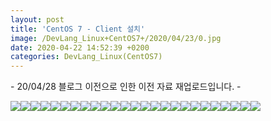 ```yaml
---
layout: post
title: 'CentOS 7 - Client 설치'
image: /DevLang_Linux+CentOS7+/2020/04/23/0.jpg
date: 2020-04-22 14:52:39 +0200
categories: DevLang_Linux(CentOS7)
---
```



\- 20/04/28 블로그 이전으로 인한 이전 자료 재업로드입니다. -





![][link0]![][link1]![][link2]![][link3]![][link4]![][link5]![][link6]![][link7]![][link8]![][link9]![][link10]![][link11]![][link12]![][link13]![][link14]![][link15]![][link16]![][link17]![][link18]![][link19]![][link20]![][link21]![][link22]![][link23]![][link24]


[link0]:{{site.baseurl}}/images/DevLang_Linux+CentOS7+/2020/04/23/0.jpg
[link1]:{{site.baseurl}}/images/DevLang_Linux+CentOS7+/2020/04/23/1.jpg
[link2]:{{site.baseurl}}/images/DevLang_Linux+CentOS7+/2020/04/23/2.jpg
[link3]:{{site.baseurl}}/images/DevLang_Linux+CentOS7+/2020/04/23/3.jpg
[link4]:{{site.baseurl}}/images/DevLang_Linux+CentOS7+/2020/04/23/4.jpg
[link5]:{{site.baseurl}}/images/DevLang_Linux+CentOS7+/2020/04/23/5.jpg
[link6]:{{site.baseurl}}/images/DevLang_Linux+CentOS7+/2020/04/23/6.jpg
[link7]:{{site.baseurl}}/images/DevLang_Linux+CentOS7+/2020/04/23/7.jpg
[link8]:{{site.baseurl}}/images/DevLang_Linux+CentOS7+/2020/04/23/8.jpg
[link9]:{{site.baseurl}}/images/DevLang_Linux+CentOS7+/2020/04/23/9.jpg
[link10]:{{site.baseurl}}/images/DevLang_Linux+CentOS7+/2020/04/23/10.jpg
[link11]:{{site.baseurl}}/images/DevLang_Linux+CentOS7+/2020/04/23/11.jpg
[link12]:{{site.baseurl}}/images/DevLang_Linux+CentOS7+/2020/04/23/12.jpg
[link13]:{{site.baseurl}}/images/DevLang_Linux+CentOS7+/2020/04/23/13.jpg
[link14]:{{site.baseurl}}/images/DevLang_Linux+CentOS7+/2020/04/23/14.jpg
[link15]:{{site.baseurl}}/images/DevLang_Linux+CentOS7+/2020/04/23/15.jpg
[link16]:{{site.baseurl}}/images/DevLang_Linux+CentOS7+/2020/04/23/16.jpg
[link17]:{{site.baseurl}}/images/DevLang_Linux+CentOS7+/2020/04/23/17.jpg
[link18]:{{site.baseurl}}/images/DevLang_Linux+CentOS7+/2020/04/23/18.jpg
[link19]:{{site.baseurl}}/images/DevLang_Linux+CentOS7+/2020/04/23/19.jpg
[link20]:{{site.baseurl}}/images/DevLang_Linux+CentOS7+/2020/04/23/20.jpg
[link21]:{{site.baseurl}}/images/DevLang_Linux+CentOS7+/2020/04/23/21.jpg
[link22]:{{site.baseurl}}/images/DevLang_Linux+CentOS7+/2020/04/23/22.jpg
[link23]:{{site.baseurl}}/images/DevLang_Linux+CentOS7+/2020/04/23/23.jpg
[link24]:{{site.baseurl}}/images/DevLang_Linux+CentOS7+/2020/04/23/24.jpg
